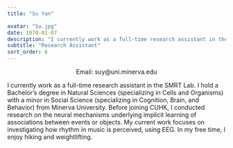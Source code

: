 ```yaml
---
title: "Su Yan"

avatar: "Su.jpg"
date: 1970-01-07
description: "I currently work as a full-time research assistant in the SMRT Lab. I hold a Bachelor’s degree in Natural Sciences..."
subtitle: "Research Assistant"
sort_order: 6
---
```

<p align="center">
    Email: suy@uni.minerva.edu
</p>

I currently work as a full-time research assistant in the SMRT Lab. I hold a Bachelor’s degree in Natural Sciences (specializing in Cells and Organisms) with a minor in Social Science (specializing in Cognition, Brain, and Behavior) from Minerva University. Before joining CUHK, I conducted research on the neural mechanisms underlying implicit learning of associations between events or objects. My current work focuses on investigating how rhythm in music is perceived, using EEG. In my free time, I enjoy hiking and weightlifting.
